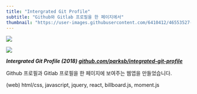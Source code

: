 ```yaml
---
title: "Intergrated Git Profile"
subtitle: "Github와 Gitlab 프로필을 한 페이지에서"
thumbnail: "https://user-images.githubusercontent.com/6410412/46553527-b3ef4280-c918-11e8-985a-da537d1e37fc.png"
---
```


![](https://user-images.githubusercontent.com/6410412/46553527-b3ef4280-c918-11e8-985a-da537d1e37fc.png)

![](https://user-images.githubusercontent.com/6410412/46553529-b3ef4280-c918-11e8-832b-04c459ad7eb7.png)

_**Intergrated Git Profile (2018) [github.com/parksb/integrated-git-profile](https://github.com/parksb/integrated-git-profile)**_

Github 프로필과 Gitlab 프로필을 한 페이지에 보여주는 웹앱을 만들었습니다.

(web) html/css, javascript, jquery, react, billboard.js, moment.js

